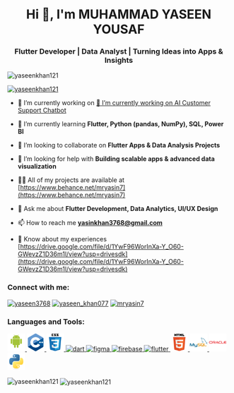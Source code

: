 <h1 align="center">Hi 👋, I'm MUHAMMAD YASEEN YOUSAF</h1>
<h3 align="center">Flutter Developer | Data Analyst | Turning Ideas into Apps & Insights</h3>

<p align="left"> <img src="https://komarev.com/ghpvc/?username=yaseenkhan121&label=Profile%20views&color=0e75b6&style=flat" alt="yaseenkhan121" /> </p>

<p align="left"> <a href="https://github.com/ryo-ma/github-profile-trophy"><img src="https://github-profile-trophy.vercel.app/?username=yaseenkhan121" alt="yaseenkhan121" /></a> </p>

- 🔭 I’m currently working on [🌟 I’m currently working on AI Customer Support Chatbot](https://www.figma.com/design/1cJkObkTzxjMGdfOVCcPB6/Untitled?node-id=0-1&t=E7ZfagUF4d3uwM6r-1)

- 🌱 I’m currently learning **Flutter, Python (pandas, NumPy), SQL, Power BI**

- 👯 I’m looking to collaborate on **Flutter Apps & Data Analysis Projects**

- 🤝 I’m looking for help with **Building scalable apps & advanced data visualization**

- 👨‍💻 All of my projects are available at [https://www.behance.net/mryasin7](https://www.behance.net/mryasin7)

- 💬 Ask me about **Flutter Development, Data Analytics, UI/UX Design**

- 📫 How to reach me **yasinkhan3768@gmail.com**

- 📄 Know about my experiences [https://drive.google.com/file/d/1YwF96WorInXa-Y_O60-GWevzZ1D36m1l/view?usp=drivesdk](https://drive.google.com/file/d/1YwF96WorInXa-Y_O60-GWevzZ1D36m1l/view?usp=drivesdk)

<h3 align="left">Connect with me:</h3>
<p align="left">
<a href="https://linkedin.com/in/yaseen3768" target="blank"><img align="center" src="https://raw.githubusercontent.com/rahuldkjain/github-profile-readme-generator/master/src/images/icons/Social/linked-in-alt.svg" alt="yaseen3768" height="30" width="40" /></a>
<a href="https://instagram.com/yaseen_khan077" target="blank"><img align="center" src="https://raw.githubusercontent.com/rahuldkjain/github-profile-readme-generator/master/src/images/icons/Social/instagram.svg" alt="yaseen_khan077" height="30" width="40" /></a>
<a href="https://www.behance.net/mryasin7" target="blank"><img align="center" src="https://raw.githubusercontent.com/rahuldkjain/github-profile-readme-generator/master/src/images/icons/Social/behance.svg" alt="mryasin7" height="30" width="40" /></a>
</p>

<h3 align="left">Languages and Tools:</h3>
<p align="left"> <a href="https://developer.android.com" target="_blank" rel="noreferrer"> <img src="https://raw.githubusercontent.com/devicons/devicon/master/icons/android/android-original-wordmark.svg" alt="android" width="40" height="40"/> </a> <a href="https://www.w3schools.com/cpp/" target="_blank" rel="noreferrer"> <img src="https://raw.githubusercontent.com/devicons/devicon/master/icons/cplusplus/cplusplus-original.svg" alt="cplusplus" width="40" height="40"/> </a> <a href="https://www.w3schools.com/css/" target="_blank" rel="noreferrer"> <img src="https://raw.githubusercontent.com/devicons/devicon/master/icons/css3/css3-original-wordmark.svg" alt="css3" width="40" height="40"/> </a> <a href="https://dart.dev" target="_blank" rel="noreferrer"> <img src="https://www.vectorlogo.zone/logos/dartlang/dartlang-icon.svg" alt="dart" width="40" height="40"/> </a> <a href="https://www.figma.com/" target="_blank" rel="noreferrer"> <img src="https://www.vectorlogo.zone/logos/figma/figma-icon.svg" alt="figma" width="40" height="40"/> </a> <a href="https://firebase.google.com/" target="_blank" rel="noreferrer"> <img src="https://www.vectorlogo.zone/logos/firebase/firebase-icon.svg" alt="firebase" width="40" height="40"/> </a> <a href="https://flutter.dev" target="_blank" rel="noreferrer"> <img src="https://www.vectorlogo.zone/logos/flutterio/flutterio-icon.svg" alt="flutter" width="40" height="40"/> </a> <a href="https://www.w3.org/html/" target="_blank" rel="noreferrer"> <img src="https://raw.githubusercontent.com/devicons/devicon/master/icons/html5/html5-original-wordmark.svg" alt="html5" width="40" height="40"/> </a> <a href="https://www.mysql.com/" target="_blank" rel="noreferrer"> <img src="https://raw.githubusercontent.com/devicons/devicon/master/icons/mysql/mysql-original-wordmark.svg" alt="mysql" width="40" height="40"/> </a> <a href="https://www.oracle.com/" target="_blank" rel="noreferrer"> <img src="https://raw.githubusercontent.com/devicons/devicon/master/icons/oracle/oracle-original.svg" alt="oracle" width="40" height="40"/> </a> <a href="https://www.python.org" target="_blank" rel="noreferrer"> <img src="https://raw.githubusercontent.com/devicons/devicon/master/icons/python/python-original.svg" alt="python" width="40" height="40"/> </a> </p>

<p><img align="left" src="https://github-readme-stats.vercel.app/api/top-langs?username=yaseenkhan121&show_icons=true&locale=en&layout=compact" alt="yaseenkhan121" /></p>

<p>&nbsp;<img align="center" src="https://github-readme-stats.vercel.app/api?username=yaseenkhan121&show_icons=true&locale=en" alt="yaseenkhan121" /></p>
